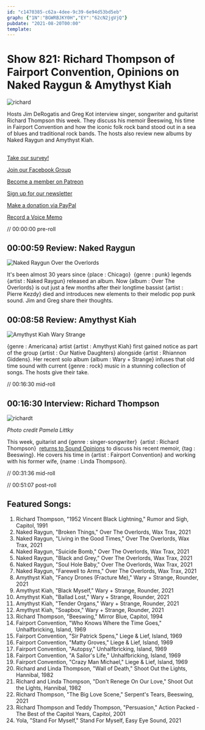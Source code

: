 ```yaml
---
id: "c1470385-c62a-4dee-9c39-6e94d53bd5eb"
graph: {"1N":"BGWRBJKY0H","EY":"62cN2jgVjQ"}
pubdate: "2021-08-20T00:00"
template: 
---
```






# Show 821: Richard Thompson of Fairport Convention, Opinions on Naked Raygun & Amythyst Kiah

![richard](https://static.soundopinions.org/images/2021/richard.jpeg)

Hosts Jim DeRogatis and Greg Kot interview singer, songwriter and guitarist Richard Thompson this week. They discuss his memoir Beeswing, his time in Fairport Convention and how the iconic folk rock band stood out in a sea of blues and traditional rock bands. The hosts also review new albums by Naked Raygun and Amythyst Kiah. 



## 

[Take our survey!](https://bit.ly/3i4BWdinsn)

[Join our Facebook Group](https://bit.ly/3sivr9T)

[Become a member on Patreon](https://bit.ly/3slWZvc)

[Sign up for our newsletter](https://bit.ly/3eEvRnG)

[Make a donation via PayPal](https://bit.ly/3dmt9lU)

[Record a Voice Memo](https://bit.ly/2RyD5Ah)

// 00:00:00 pre-roll



## 00:00:59 Review: Naked Raygun

![Naked Raygun Over the Overlords](https://static.soundopinions.org/assets/821/1N1.jpg)

It's been almost 30 years since {place : Chicago}  {genre : punk} legends {artist : Naked Raygun} released an album. Now {album : Over The Overlords} is out just a few months after their longtime bassist {artist : Pierre Kezdy} died and introduces new elements to their melodic pop punk sound. Jim and Greg share their thoughts.



## 00:08:58 Review: Amythyst Kiah

![Amythyst Kiah Wary  Strange](https://static.soundopinions.org/assets/821/EY1.jpg)

{genre : Americana} artist {artist : Amythyst Kiah} first gained notice as part of the group {artist : Our Native Daughters} alongside {artist : Rhiannon Giddens}. Her recent solo album {album : Wary + Strange} infuses that old time sound with current {genre : rock} music in a stunning collection of songs. The hosts give their take.

// 00:16:30 mid-roll



## 00:16:30 Interview: Richard Thompson

![richardt](https://static.soundopinions.org/images/2021/richardt.jpeg)

*Photo credit Pamela Littky*

This week, guitarist and {genre : singer-songwriter}  {artist : Richard Thompson}  [returns to Sound Opinions](https://soundopinions.org/show/446#richard-thompson) to discuss his recent memoir, {tag : Beeswing}. He covers his time in {artist : Fairport Convention} and working with his former wife, {name : Linda Thompson}.

// 00:31:36 mid-roll

// 00:51:07 post-roll



## Featured Songs:

1. Richard Thompson, "1952 Vincent Black Lightning," Rumor and Sigh, Capitol, 1991
2. Naked Raygun, "Broken Things," Over The Overlords, Wax Trax, 2021
3. Naked Raygun, "Living in the Good Times," Over The Overlords, Wax Trax, 2021
4. Naked Raygun, "Suicide Bomb," Over The Overlords, Wax Trax, 2021
5. Naked Raygun, "Black and Grey," Over The Overlords, Wax Trax, 2021
6. Naked Raygun, "Soul Hole Baby," Over The Overlords, Wax Trax, 2021
7. Naked Raygun, "Farewell to Arms," Over The Overlords, Wax Trax, 2021
8. Amythyst Kiah, "Fancy Drones (Fracture Me)," Wary + Strange, Rounder, 2021
9. Amythyst Kiah, "Black Myself," Wary + Strange, Rounder, 2021
10. Amythyst Kiah, "Ballad Lost," Wary + Strange, Rounder, 2021
11. Amythyst Kiah, "Tender Organs," Wary + Strange, Rounder, 2021
12. Amythyst Kiah, "Soapbox," Wary + Strange, Rounder, 2021
13. Richard Thompson, "Beeswing," Mirror Blue, Capitol, 1994
14. Fairport Convention, "Who Knows Where the Time Goes," Unhalfbricking, Island, 1969
15. Fairport Convention, "Sir Patrick Spens," Liege & Lief, Island, 1969
16. Fairport Convention, "Matty Groves," Liege & Lief, Island, 1969
17. Fairport Convention, "Autopsy," Unhalfbricking, Island, 1969
18. Fairport Convention, "A Sailor's Life," Unhalfbricking, Island, 1969
19. Fairport Convention, "Crazy Man Michael," Liege & Lief, Island, 1969
20. Richard and Linda Thompson, "Wall of Death," Shoot Out the Lights, Hannibal, 1982
21. Richard and Linda Thompson, "Don't Renege On Our Love," Shoot Out the Lights, Hannibal, 1982
22. Richard Thompson, "The Big Love Scene," Serpent's Tears, Beeswing, 2021
23. Richard Thompson and Teddy Thompson, "Persuasion," Action Packed - The Best of the Capitol Years, Capitol, 2001
24. Yola, "Stand For Myself," Stand For Myself, Easy Eye Sound, 2021